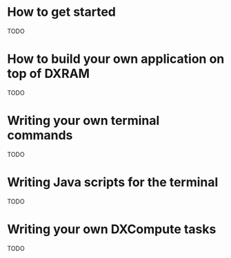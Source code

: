 # How to get started

TODO

# How to build your own application on top of DXRAM

TODO

# Writing your own terminal commands

TODO

# Writing Java scripts for the terminal

TODO

# Writing your own DXCompute tasks

TODO
